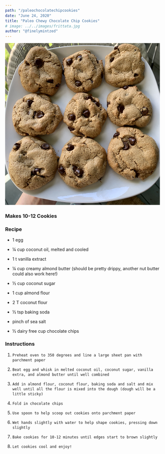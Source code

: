 ```yaml
---
path: "/paleochocolatechipcookies"
date: "June 24, 2020"
title: "Paleo Chewy Chocolate Chip Cookies" 
# image: ../../images/frittata.jpg
author: "@finelymintzed"
---
```

![Paleo Chewy Chocolate Chip Cookies](./paleocookies.jpg)


### Makes 10-12 Cookies 

### Recipe 
* 1 egg

* ¼ cup coconut oil, melted and cooled

* 1 t vanilla extract
* ¼ cup creamy almond butter (should be pretty drippy, another nut butter could also work here!)

* ½ cup coconut sugar
* 1 cup almond flour
* 2 T coconut flour
* ½ tsp baking soda
* pinch of sea salt
* ½ dairy free cup chocolate chips



### Instructions
1.     Preheat oven to 350 degrees and line a large sheet pan with parchment paper

2.     Beat egg and whisk in melted coconut oil, coconut sugar, vanilla extra, and almond butter until well combined

3.     Add in almond flour, coconut flour, baking soda and salt and mix well until all the flour is mixed into the dough (dough will be a little sticky)

4.     Fold in chocolate chips

5.     Use spoon to help scoop out cookies onto parchment paper

6.     Wet hands slightly with water to help shape cookies, pressing down slightly

7.     Bake cookies for 10-12 minutes until edges start to brown slightly

8.     Let cookies cool and enjoy! 
